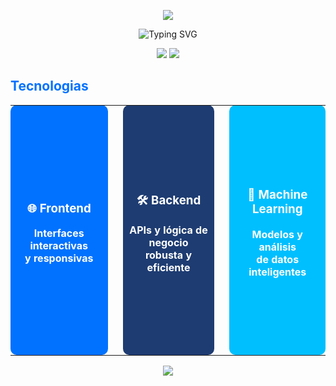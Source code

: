 <!-- Encabezado con imagen -->
<p align="center">
  <img src="https://capsule-render.vercel.app/api?type=waving&color=0:00c6ff,100:0072ff&height=200&section=header&text=⭐%20Hola!%20Soy%20Alicia%20Medina%20⭐&fontSize=40&fontColor=ffffff&animation=fadeIn" />
</p>

<!-- Frase introductoria animada centrada en azul, sin cortes -->
<p align="center">
  <img src="https://readme-typing-svg.demolab.com?font=Fira+Code&weight=700&size=24&pause=1000&color=1E3C72&center=true&vCenter=true&width=900&lines=%E2%AD%90+Desarrolladora+Fullstack+|+Amante+del+Codigo+Limpio+|+AI+%E2%AD%90" alt="Typing SVG" />
</p>

<!-- Bloques tipo div lado a lado -->
<p align="center">
  <img src="https://img.shields.io/badge/🌊-Construyendo%20experiencias%20digitales%20inteligentes-0072FF?style=for-the-badge" />
  <img src="https://img.shields.io/badge/✨-APASIONADA%20POR%20LA%20IA%20Y%20TECNOLOGÍA-1E3C72?style=for-the-badge" />
</p>

<!-- Título arriba de las tarjetas -->
<p align="center">
  <h2 style="color:#0072FF;">Tecnologias</h2>
</p>

<!-- Panel creativo de tus áreas centrado -->
<p align="center">
<table align="center">
<tr>
  <td align="center" bgcolor="#0072FF" width="200" height="400" style="border-radius:10px; color:white; font-weight:bold;">
    <h3>🌐 Frontend</h3>
    <p>Interfaces interactivas<br>y responsivas</p>
  </td>
  <td width="20"></td> <!-- Espacio entre tarjetas -->
  <td align="center" bgcolor="#1E3C72" width="200" height="400" style="border-radius:10px; color:white; font-weight:bold;">
    <h3>🛠️ Backend</h3>
    <p>APIs y lógica de negocio<br>robusta y eficiente</p>
  </td>
  <td width="20"></td>
  <td align="center" bgcolor="#00BFFF" width="200" height="400" style="border-radius:10px; color:white; font-weight:bold;">
    <h3>🤖 Machine Learning</h3>
    <p>Modelos y análisis<br>de datos inteligentes</p>
  </td>
</tr>
</table>
</p>

























<p align="center">
  <img src="https://capsule-render.vercel.app/api?type=waving&color=0:00c6ff,100:0072ff&height=100&section=footer"/>
</p>
